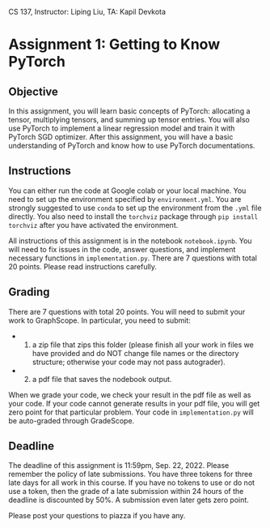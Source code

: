 CS 137, Instructor: Liping Liu, TA: Kapil Devkota 

# Assignment 1: Getting to Know PyTorch

## Objective 

In this assignment, you will learn basic concepts of PyTorch: allocating a tensor, multiplying tensors, and summing up tensor entries. You will also use PyTorch to implement a linear regression model and train it with PyTorch SGD optimizer. After this assignment, you will have a basic understanding of PyTorch and know how to use PyTorch documentations.  

## Instructions 
You can either run the code at Google colab or your local machine. You need to set up the environment specified by `environment.yml`. You are strongly suggested to use `conda` to set up the environment from the `.yml` file directly. You also need to install the `torchviz` package through `pip install torchviz` after you have activated the environment. 

All instructions of this assignment is in the notebook `notebook.ipynb`. You will need to fix issues in the code, answer questions, and implement necessary functions in `implementation.py`. There are 7 questions with total 20 points. Please read instructions carefully.  

## Grading

There are 7 questions with total 20 points. You will need to submit your work to GraphScope. In particular, you need to submit:
* 1) a zip file that zips this folder (please finish all your work in files we have provided and do NOT change file names or the directory structure; otherwise your code may not pass autograder). 
* 2) a pdf file that saves the nodebook output. 

When we grade your code, we check your result in the pdf file as well as your code. If your code cannot generate results in your pdf file, you will get zero point for that particular problem. Your code in `implementation.py` will be auto-graded through GradeScope. 


## Deadline

The deadline of this assignment is 11:59pm, Sep. 22, 2022. Please remember the policy of late submissions. You have three tokens for three late days for all work in this course. If you have no tokens to use or do not use a token, then the grade of a late submission within 24 hours of the deadline is discounted by 50%. A submission even later gets zero point.  

Please post your questions to piazza if you have any. 


